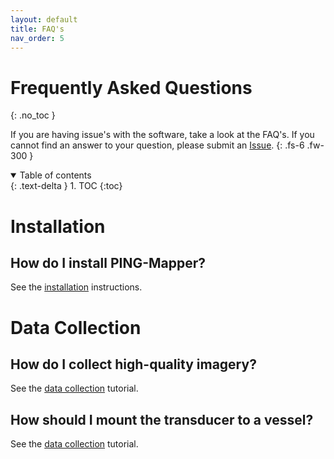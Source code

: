 ```yaml
---
layout: default
title: FAQ's
nav_order: 5
---
```


# Frequently Asked Questions
{: .no_toc }

If you are having issue's with the software, take a look at the FAQ's. If you cannot find an answer to your question, please submit an [Issue](https://github.com/CameronBodine/PINGMapper/issues). 
{: .fs-6 .fw-300 }

<details open markdown="block">
  <summary>
    Table of contents
  </summary>
  {: .text-delta }
1. TOC
{:toc}
</details>

# Installation

## How do I install PING-Mapper?

See the [installation](./gettingstarted/Installation.md) instructions.

# Data Collection
## How do I collect high-quality imagery?

See the [data collection](./tutorials/DataCollection.md) tutorial.

## How should I mount the transducer to a vessel?

See the [data collection](./tutorials/DataCollection.md) tutorial.